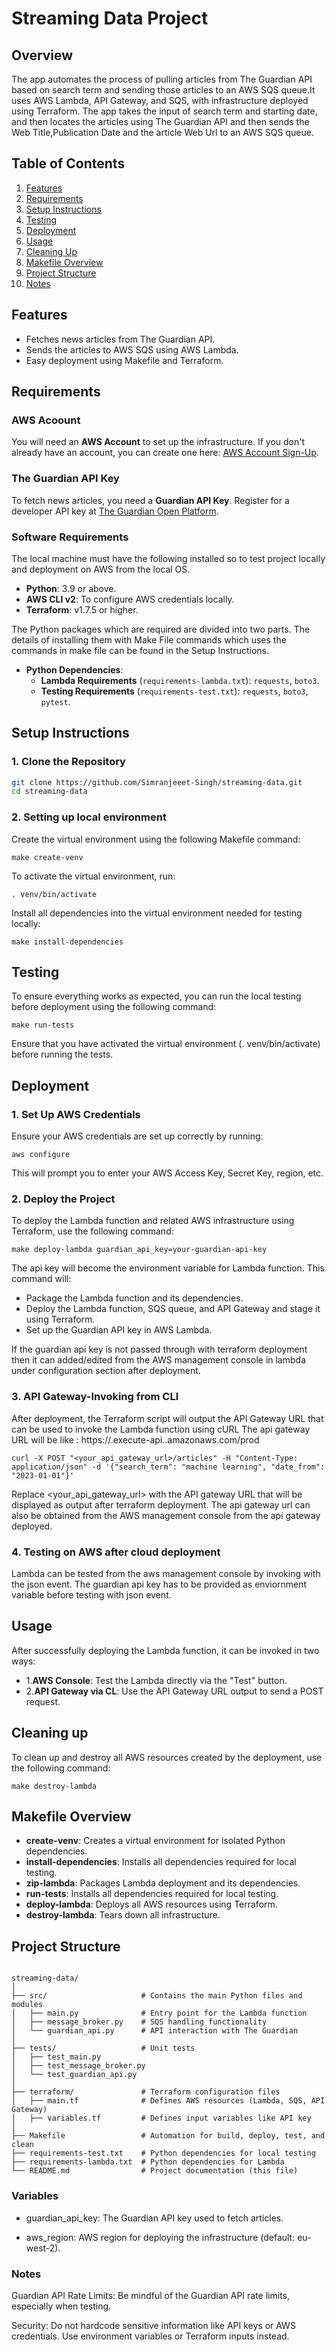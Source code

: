 # Streaming Data Project

## Overview 

The app automates the process of pulling articles from The Guardian API based on search term and sending those articles to an AWS SQS queue.It uses AWS Lambda, API Gateway, and SQS, with infrastructure deployed using Terraform. The app takes the input of search term and starting date, and then locates the articles using The Guardian API and then sends the Web Title,Publication Date and the article Web Url to an AWS SQS queue.

## Table of Contents
1. [Features](#features)
2. [Requirements](#requirements)
3. [Setup Instructions](#setup-instructions)
4. [Testing](#testing)
5. [Deployment](#deployment)
6. [Usage](#usage)
7. [Cleaning Up](#cleaning-up)
8. [Makefile Overview](#makefile-overview)
9. [Project Structure](#project-structure)
10. [Notes](#notes)

## Features
- Fetches news articles from The Guardian API.
- Sends the articles to AWS SQS using AWS Lambda.
- Easy deployment using Makefile and Terraform.

## Requirements

### AWS Acoount
You will need an **AWS Account** to set up the infrastructure. If you don't already have an account, you can create one here: [AWS Account Sign-Up](https://aws.amazon.com/free).

### The Guardian API Key
To fetch news articles, you need a **Guardian API Key**. Register for a developer API key at [The Guardian Open Platform](https://open-platform.theguardian.com/access/).

### Software Requirements
The local machine must have the following installed so to test project locally and deployment on AWS from the local OS.

- **Python**: 3.9 or above.
- **AWS CLI v2**: To configure AWS credentials locally.
- **Terraform**: v1.7.5 or higher.

The Python packages which are required are divided into two parts. The details of installing them with Make File commands which uses the commands in make file can be found in the Setup Instructions.
- **Python Dependencies**:
  - **Lambda Requirements** (`requirements-lambda.txt`): `requests`, `boto3`.
  - **Testing Requirements** (`requirements-test.txt`): `requests`, `boto3`, `pytest`.

## Setup Instructions

### 1. Clone the Repository
```bash
git clone https://github.com/Simranjeeet-Singh/streaming-data.git
cd streaming-data
```

### 2. Setting up local environment

Create the virtual environment using the following Makefile command:

```
make create-venv
```

To activate the virtual environment, run:

```
. venv/bin/activate
```

Install all dependencies into the virtual environment needed for testing locally:

```
make install-dependencies
```

## Testing

To ensure everything works as expected, you can run the local testing before deployment using the following command:

```
make run-tests
```
Ensure that you have activated the virtual environment (. venv/bin/activate) before running the tests.

## Deployment


### 1. Set Up AWS Credentials

Ensure your AWS credentials are set up correctly by running:

```
aws configure
```

This will prompt you to enter your AWS Access Key, Secret Key, region, etc.


### 2. Deploy the Project

To deploy the Lambda function and related AWS infrastructure using Terraform, use the following command:

```
make deploy-lambda guardian_api_key=your-guardian-api-key
```
The api key will become the environment variable for Lambda function.
This command will:

- Package the Lambda function and its dependencies.
- Deploy the Lambda function, SQS queue, and API Gateway and stage it using Terraform.
- Set up the Guardian API key in AWS Lambda.

If the guardian api key is not passed through with terraform deployment then it can added/edited from the AWS management console in lambda under configuration section after deployment.

### 3. API Gateway-Invoking from CLI

After deployment, the Terraform script will output the API Gateway URL that can be used to invoke the Lambda function using cURL
The api gateway URL will be like : https://<api-id>.execute-api.<aws-region>.amazonaws.com/prod

```
curl -X POST "<your_api_gateway_url>/articles" -H "Content-Type: application/json" -d '{"search_term": "machine learning", "date_from": "2023-01-01"}'
```
Replace <your_api_gateway_url> with the API gateway URL that will be displayed as output after terraform deployment. The api gateway url can also be obtained from the AWS management console from the api gateway deployed.

### 4. Testing on AWS after cloud deployment

Lambda can be tested from the aws management console by invoking with the json event. The guardian api key has to be provided as enviornment variable before testing with json event.

## Usage

After successfully deploying the Lambda function, it can be invoked in two ways:

- 1.**AWS Console**: Test the Lambda directly via the "Test" button.
- 2.**API Gateway via CL**: Use the API Gateway URL output to send a POST request.

## Cleaning up

To clean up and destroy all AWS resources created by the deployment, use the following command:

```
make destroy-lambda
```
## Makefile Overview

- **create-venv**: Creates a virtual environment for isolated Python dependencies.
- **install-dependencies**: Installs all dependencies required for local testing.
- **zip-lambda**: Packages Lambda deployment and its dependencies.
- **run-tests**: Installs all dependencies required for local testing.
- **deploy-lambda**: Deploys all AWS resources using Terraform.
- **destroy-lambda**: Tears down all infrastructure.

## Project Structure

```

streaming-data/
│
├── src/                     # Contains the main Python files and modules
│   ├── main.py              # Entry point for the Lambda function
│   ├── message_broker.py    # SQS handling functionality
│   └── guardian_api.py      # API interaction with The Guardian
│
├── tests/                   # Unit tests
│   ├── test_main.py
│   ├── test_message_broker.py
│   └── test_guardian_api.py
│
├── terraform/               # Terraform configuration files
│   ├── main.tf              # Defines AWS resources (Lambda, SQS, API Gateway)
│   ├── variables.tf         # Defines input variables like API key
│
├── Makefile                 # Automation for build, deploy, test, and clean
├── requirements-test.txt    # Python dependencies for local testing
├── requirements-lambda.txt  # Python dependencies for Lambda 
└── README.md                # Project documentation (this file)
```
### Variables

- guardian_api_key: The Guardian API key used to fetch articles.

- aws_region: AWS region for deploying the infrastructure (default: eu-west-2).

### Notes

Guardian API Rate Limits: Be mindful of the Guardian API rate limits, especially when testing.

Security: Do not hardcode sensitive information like API keys or AWS credentials. Use environment variables or Terraform inputs instead.

